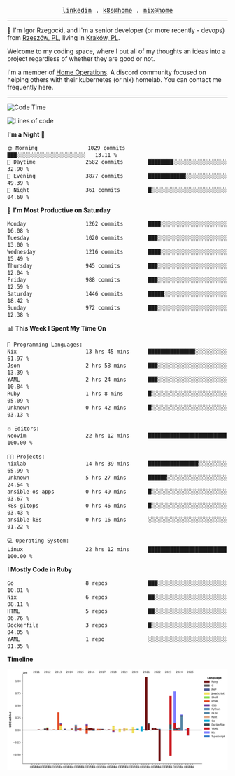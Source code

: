 <p align="center">
  <samp>
    <a href="https://www.linkedin.com/in/ajgon">linkedin</a> .
    <a href="https://github.com/deedee-ops/k8s-gitops">k8s@home</a> .
    <a href="https://github.com/deedee-ops/nixlab">nix@home</a>
  </samp>
</p>

----------------------------------------------------------------

:wave: I'm Igor Rzegocki, and I'm a senior developer (or more recently - devops) from [Rzeszów, PL](https://en.wikipedia.org/wiki/Rzesz%C3%B3w), living in [Kraków, PL](https://en.wikipedia.org/wiki/Krak%C3%B3w).

Welcome to my coding space, where I put all of my thoughts an ideas into a project regardless of whether they are good or not.

I'm a member of [Home Operations](https://discord.gg/home-operations). A discord community focused on helping others with their kubernetes (or nix) homelab. You can contact me frequently here.

----------------------------------------------------------------

<!--START_SECTION:waka-->
![Code Time](http://img.shields.io/badge/Code%20Time-763%20hrs%2037%20mins-blue)

![Lines of code](https://img.shields.io/badge/From%20Hello%20World%20I%27ve%20Written-4.8%20million%20lines%20of%20code-blue)

**I'm a Night 🦉** 

```text
🌞 Morning                1029 commits        ███░░░░░░░░░░░░░░░░░░░░░░   13.11 % 
🌆 Daytime                2582 commits        ████████░░░░░░░░░░░░░░░░░   32.90 % 
🌃 Evening                3877 commits        ████████████░░░░░░░░░░░░░   49.39 % 
🌙 Night                  361 commits         █░░░░░░░░░░░░░░░░░░░░░░░░   04.60 % 
```
📅 **I'm Most Productive on Saturday** 

```text
Monday                   1262 commits        ████░░░░░░░░░░░░░░░░░░░░░   16.08 % 
Tuesday                  1020 commits        ███░░░░░░░░░░░░░░░░░░░░░░   13.00 % 
Wednesday                1216 commits        ████░░░░░░░░░░░░░░░░░░░░░   15.49 % 
Thursday                 945 commits         ███░░░░░░░░░░░░░░░░░░░░░░   12.04 % 
Friday                   988 commits         ███░░░░░░░░░░░░░░░░░░░░░░   12.59 % 
Saturday                 1446 commits        █████░░░░░░░░░░░░░░░░░░░░   18.42 % 
Sunday                   972 commits         ███░░░░░░░░░░░░░░░░░░░░░░   12.38 % 
```


📊 **This Week I Spent My Time On** 

```text
💬 Programming Languages: 
Nix                      13 hrs 45 mins      ███████████████░░░░░░░░░░   61.97 % 
Json                     2 hrs 58 mins       ███░░░░░░░░░░░░░░░░░░░░░░   13.39 % 
YAML                     2 hrs 24 mins       ███░░░░░░░░░░░░░░░░░░░░░░   10.84 % 
Ruby                     1 hrs 8 mins        █░░░░░░░░░░░░░░░░░░░░░░░░   05.09 % 
Unknown                  0 hrs 42 mins       █░░░░░░░░░░░░░░░░░░░░░░░░   03.13 % 

🔥 Editors: 
Neovim                   22 hrs 12 mins      █████████████████████████   100.00 % 

🐱‍💻 Projects: 
nixlab                   14 hrs 39 mins      ████████████████░░░░░░░░░   65.99 % 
unknown                  5 hrs 27 mins       ██████░░░░░░░░░░░░░░░░░░░   24.54 % 
ansible-os-apps          0 hrs 49 mins       █░░░░░░░░░░░░░░░░░░░░░░░░   03.67 % 
k8s-gitops               0 hrs 46 mins       █░░░░░░░░░░░░░░░░░░░░░░░░   03.43 % 
ansible-k8s              0 hrs 16 mins       ░░░░░░░░░░░░░░░░░░░░░░░░░   01.22 % 

💻 Operating System: 
Linux                    22 hrs 12 mins      █████████████████████████   100.00 % 
```

**I Mostly Code in Ruby** 

```text
Go                       8 repos             ███░░░░░░░░░░░░░░░░░░░░░░   10.81 % 
Nix                      6 repos             ██░░░░░░░░░░░░░░░░░░░░░░░   08.11 % 
HTML                     5 repos             ██░░░░░░░░░░░░░░░░░░░░░░░   06.76 % 
Dockerfile               3 repos             █░░░░░░░░░░░░░░░░░░░░░░░░   04.05 % 
YAML                     1 repo              ░░░░░░░░░░░░░░░░░░░░░░░░░   01.35 % 
```



**Timeline**

![Lines of Code chart](https://raw.githubusercontent.com/ajgon/ajgon/master/assets/bar_graph.png)


<!--END_SECTION:waka-->
